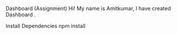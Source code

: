Dashboard (Assignment) Hi! My name is Amitkumar, I have created Dashboard .

Install Dependencies npm install

 
